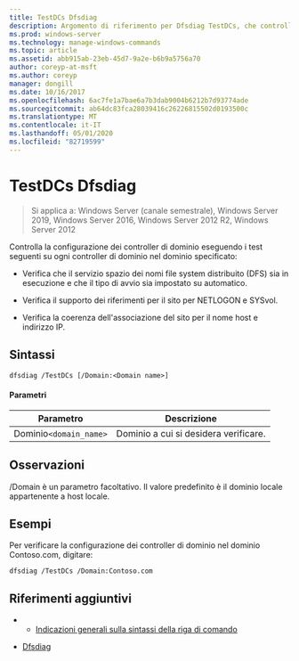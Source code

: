 ```yaml
---
title: TestDCs Dfsdiag
description: Argomento di riferimento per Dfsdiag TestDCs, che controlla la configurazione dei controller di dominio nel dominio specificato.
ms.prod: windows-server
ms.technology: manage-windows-commands
ms.topic: article
ms.assetid: abb915ab-23eb-45d7-9a2e-b6b9a5756a70
author: coreyp-at-msft
ms.author: coreyp
manager: dongill
ms.date: 10/16/2017
ms.openlocfilehash: 6ac7fe1a7bae6a7b3dab9004b6212b7d93774ade
ms.sourcegitcommit: ab64dc83fca28039416c26226815502d0193500c
ms.translationtype: MT
ms.contentlocale: it-IT
ms.lasthandoff: 05/01/2020
ms.locfileid: "82719599"
---
```

# <a name="dfsdiag-testdcs"></a>TestDCs Dfsdiag

> Si applica a: Windows Server (canale semestrale), Windows Server 2019, Windows Server 2016, Windows Server 2012 R2, Windows Server 2012

Controlla la configurazione dei controller di dominio eseguendo i test seguenti su ogni controller di dominio nel dominio specificato:  
  
-   Verifica che il servizio spazio dei nomi file system distribuito (DFS) sia in esecuzione e che il tipo di avvio sia impostato su automatico.  
  
-   Verifica il supporto dei riferimenti per il sito per NETLOGON e SYSvol.  
  
-   Verifica la coerenza dell'associazione del sito per il nome host e indirizzo IP.

## <a name="syntax"></a>Sintassi  
  
```  
dfsdiag /TestDCs [/Domain:<Domain name>]  
```  
  
#### <a name="parameters"></a>Parametri  
  
|Parametro|Descrizione|  
|-------|--------|  
|Dominio`<domain_name>`|Dominio a cui si desidera verificare.|  
  
## <a name="remarks"></a>Osservazioni  

/Domain è un parametro facoltativo. Il valore predefinito è il dominio locale appartenente a host locale.  
  
## <a name="examples"></a>Esempi  
Per verificare la configurazione dei controller di dominio nel dominio Contoso.com, digitare:  
  
```  
dfsdiag /TestDCs /Domain:Contoso.com  
```  
  
## <a name="additional-references"></a>Riferimenti aggiuntivi  
  
-   - [Indicazioni generali sulla sintassi della riga di comando](command-line-syntax-key.md)  
  
-   [Dfsdiag](dfsdiag.md)  
  

